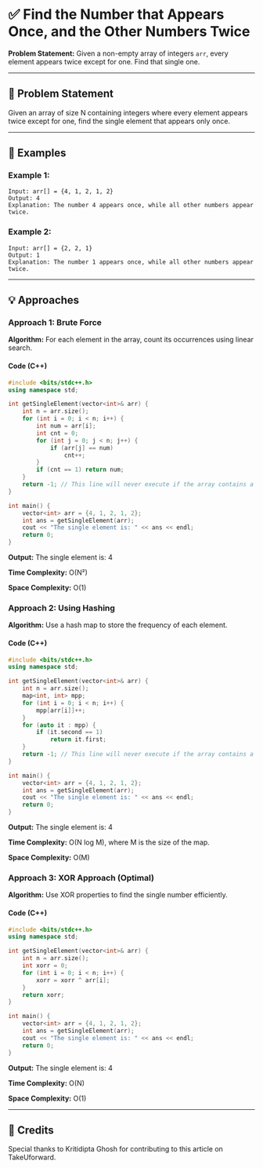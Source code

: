 # ✅ Find the Number that Appears Once, and the Other Numbers Twice

**Problem Statement:** Given a non-empty array of integers `arr`, every element appears twice except for one. Find that single one.

---

## 📌 Problem Statement

Given an array of size N containing integers where every element appears twice except for one, find the single element that appears only once.

---

## 🧪 Examples

### Example 1:
```
Input: arr[] = {4, 1, 2, 1, 2}
Output: 4
Explanation: The number 4 appears once, while all other numbers appear twice.
```

### Example 2:
```
Input: arr[] = {2, 2, 1}
Output: 1
Explanation: The number 1 appears once, while all other numbers appear twice.
```

---

## 💡 Approaches

### Approach 1: Brute Force

**Algorithm:** For each element in the array, count its occurrences using linear search.

#### Code (C++)
```cpp
#include <bits/stdc++.h>
using namespace std;

int getSingleElement(vector<int>& arr) {
    int n = arr.size();
    for (int i = 0; i < n; i++) {
        int num = arr[i];
        int cnt = 0;
        for (int j = 0; j < n; j++) {
            if (arr[j] == num)
                cnt++;
        }
        if (cnt == 1) return num;
    }
    return -1; // This line will never execute if the array contains a single element.
}

int main() {
    vector<int> arr = {4, 1, 2, 1, 2};
    int ans = getSingleElement(arr);
    cout << "The single element is: " << ans << endl;
    return 0;
}
```
**Output:** The single element is: 4

**Time Complexity:** O(N²)

**Space Complexity:** O(1)

### Approach 2: Using Hashing

**Algorithm:** Use a hash map to store the frequency of each element.

#### Code (C++)
```cpp
#include <bits/stdc++.h>
using namespace std;

int getSingleElement(vector<int>& arr) {
    int n = arr.size();
    map<int, int> mpp;
    for (int i = 0; i < n; i++) {
        mpp[arr[i]]++;
    }
    for (auto it : mpp) {
        if (it.second == 1)
            return it.first;
    }
    return -1; // This line will never execute if the array contains a single element.
}

int main() {
    vector<int> arr = {4, 1, 2, 1, 2};
    int ans = getSingleElement(arr);
    cout << "The single element is: " << ans << endl;
    return 0;
}
```
**Output:** The single element is: 4

**Time Complexity:** O(N log M), where M is the size of the map.

**Space Complexity:** O(M)

### Approach 3: XOR Approach (Optimal)

**Algorithm:** Use XOR properties to find the single number efficiently.

#### Code (C++)
```cpp
#include <bits/stdc++.h>
using namespace std;

int getSingleElement(vector<int>& arr) {
    int n = arr.size();
    int xorr = 0;
    for (int i = 0; i < n; i++) {
        xorr = xorr ^ arr[i];
    }
    return xorr;
}

int main() {
    vector<int> arr = {4, 1, 2, 1, 2};
    int ans = getSingleElement(arr);
    cout << "The single element is: " << ans << endl;
    return 0;
}
```
**Output:** The single element is: 4

**Time Complexity:** O(N)

**Space Complexity:** O(1)

---

## 🙌 Credits

Special thanks to Kritidipta Ghosh for contributing to this article on TakeUforward.
